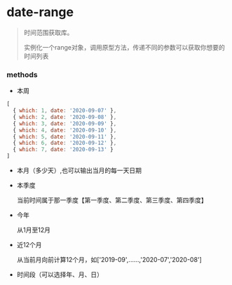 # date-range 
> 时间范围获取库。
>
> 实例化一个range对象，调用原型方法，传递不同的参数可以获取你想要的时间列表
### methods

- 本周

```js
[
  { which: 1, date: '2020-09-07' },
  { which: 2, date: '2020-09-08' },
  { which: 3, date: '2020-09-09' },
  { which: 4, date: '2020-09-10' },
  { which: 5, date: '2020-09-11' },
  { which: 6, date: '2020-09-12' },
  { which: 7, date: '2020-09-13' }
]
```
- 本月（多少天）,也可以输出当月的每一天日期

- 本季度

  当前时间属于那一季度【第一季度、第二季度、第三季度、第四季度】

- 今年

  从1月至12月

- 近12个月

  从当前月向前计算12个月，如['2019-09',......,'2020-07','2020-08']

- 时间段（可以选择年、月、日）

  ​

